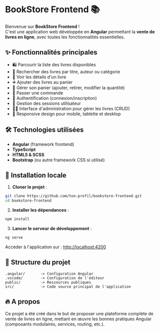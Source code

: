 # BookStore Frontend 📚

Bienvenue sur **BookStore Frontend** !  
C'est une application web développée en **Angular** permettant la **vente de livres en ligne**, avec toutes les fonctionnalités essentielles.

## ✨ Fonctionnalités principales

- 🛍️ Parcourir la liste des livres disponibles
- 🔎 Rechercher des livres par titre, auteur ou catégorie
- 📖 Voir les détails d'un livre
- ➕ Ajouter des livres au panier
- 🛒 Gérer son panier (ajouter, retirer, modifier la quantité)
- 🧾 Passer une commande
- 👤 Authentification (connexion/inscription)
- 🔐 Gestion des sessions utilisateur
- 🧑‍💻 Interface d'administration pour gérer les livres (CRUD)
- 🌟 Responsive design pour mobile, tablette et desktop

## 🛠️ Technologies utilisées

- **Angular** (framework frontend)
- **TypeScript**
- **HTML5 & SCSS**
- **Bootstrap** (ou autre framework CSS si utilisé)

## 🚀 Installation locale

1. **Cloner le projet** :

```bash
git clone https://github.com/ton-profil/bookstore-frontend.git
cd bookstore-frontend
```

2. **Installer les dépendances** :

```bash
npm install
```

3. **Lancer le serveur de développement** :

```bash
ng serve
```

Accéder à l'application sur : [http://localhost:4200](http://localhost:4200)

## 📂 Structure du projet

```
.angular/       -> Configuration Angular
.vscode/        -> Configuration de l'éditeur
public/         -> Ressources publiques
src/            -> Code source principal de l'application
```

## 🔥 A propos

Ce projet a été créé dans le but de proposer une plateforme complète de vente de livres en ligne, mettant en œuvre les bonnes pratiques Angular (composants modulaires, services, routing, etc.).
